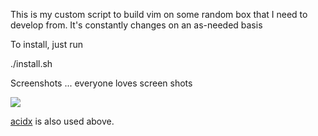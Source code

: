 This is my custom script to build vim on some random box that I need
to develop from.  It's constantly changes on an as-needed basis

To install, just run

./install.sh

Screenshots ... everyone loves screen shots

<img src=http://vukkake.com/vimdiff-new.png>

[acidx](https://github.com/kristopolous/acidx) is also used above.
